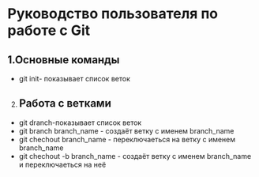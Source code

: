 # Руководство пользователя по работе с Git
## 1.Основные команды 
* git init- показывает список веток
2. ## Работа с ветками 
* git dranch-показывает список веток
* git branch branch_name - создаёт ветку с именем branch_name 
* git chechout branch_name - переключаеться на ветку с именем branch_name
* git chechout -b branch_name - создаёт ветку с именем branch_name и переключаеться на неё